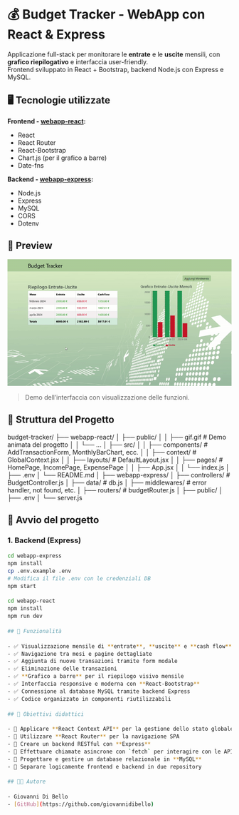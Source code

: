 # 💰 Budget Tracker - WebApp con React & Express

Applicazione full-stack per monitorare le **entrate** e le **uscite** mensili, con **grafico riepilogativo** e interfaccia user-friendly.  
Frontend sviluppato in React + Bootstrap, backend Node.js con Express e MySQL.

## 🖥️ Tecnologie utilizzate

**Frontend - [webapp-react](https://github.com/giovannidibello/budget-tracker/tree/main/frontend):**

- React
- React Router
- React-Bootstrap
- Chart.js (per il grafico a barre)
- Date-fns

**Backend - [webapp-express](https://github.com/giovannidibello/budget-tracker/tree/main/backend):**

- Node.js
- Express
- MySQL
- CORS
- Dotenv

## 📸 Preview

![Anteprima GIF](./public/BudgetTrackerPreview.gif)  
> Demo dell’interfaccia con visualizzazione delle funzioni.

## 📁 Struttura del Progetto

budget-tracker/ ├── webapp-react/ │ ├── public/ │ │ ├── gif.gif # Demo animata del progetto │ │ └── ... │ ├── src/ │ │ ├── components/ # AddTransactionForm, MonthlyBarChart, ecc. │ │ ├── context/ # GlobalContext.jsx │ │ ├── layouts/ # DefaultLayout.jsx │ │ ├── pages/ # HomePage, IncomePage, ExpensePage │ │ ├── App.jsx │ │ └── index.js │ ├── .env │ └── README.md │ ├── webapp-express/ │ ├── controllers/ # BudgetController.js │ ├── data/ # db.js │ ├── middlewares/ # error handler, not found, etc. │ ├── routers/ # budgetRouter.js │ ├── public/ │ ├── .env │ └── server.js

## 🚀 Avvio del progetto

### 1. Backend (Express)

```bash
cd webapp-express
npm install
cp .env.example .env
# Modifica il file .env con le credenziali DB
npm start

cd webapp-react
npm install
npm run dev

## 🎯 Funzionalità

- ✅ Visualizzazione mensile di **entrate**, **uscite** e **cash flow**
- ✅ Navigazione tra mesi e pagine dettagliate
- ✅ Aggiunta di nuove transazioni tramite form modale
- ✅ Eliminazione delle transazioni
- ✅ **Grafico a barre** per il riepilogo visivo mensile
- ✅ Interfaccia responsive e moderna con **React-Bootstrap**
- ✅ Connessione al database MySQL tramite backend Express
- ✅ Codice organizzato in componenti riutilizzabili

## 🧠 Obiettivi didattici

- 📌 Applicare **React Context API** per la gestione dello stato globale
- 📌 Utilizzare **React Router** per la navigazione SPA
- 📌 Creare un backend RESTful con **Express**
- 📌 Effettuare chiamate asincrone con `fetch` per interagire con le API
- 📌 Progettare e gestire un database relazionale in **MySQL**
- 📌 Separare logicamente frontend e backend in due repository

## 👨‍💻 Autore

- Giovanni Di Bello  
- [GitHub](https://github.com/giovannidibello)
